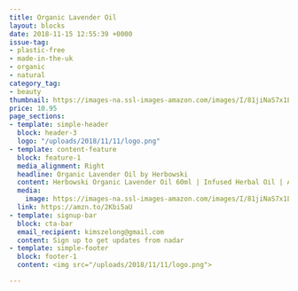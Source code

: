 ```yaml
---
title: Organic Lavender Oil
layout: blocks
date: 2018-11-15 12:55:39 +0000
issue-tag:
- plastic-free
- made-in-the-uk
- organic
- natural
category_tag:
- beauty
thumbnail: https://images-na.ssl-images-amazon.com/images/I/81jiNaS7x1L._SL1500_.jpg
price: 10.95
page_sections:
- template: simple-header
  block: header-3
  logo: "/uploads/2018/11/11/logo.png"
- template: content-feature
  block: feature-1
  media_alignment: Right
  headline: Organic Lavender Oil by Herbowski
  content: Herbowski Organic Lavender Oil 60ml | Infused Herbal Oil | All Purpose | Aromatic Oil | Skincare & Haircare | Bug Repellant | After Sun Care
  media:
    image: https://images-na.ssl-images-amazon.com/images/I/81jiNaS7x1L._SL1500_.jpg
  link: https://amzn.to/2Kbi5aU
- template: signup-bar
  block: cta-bar
  email_recipient: kimszelong@gmail.com
  content: Sign up to get updates from nadar
- template: simple-footer
  block: footer-1
  content: <img src="/uploads/2018/11/11/logo.png">

---
```

